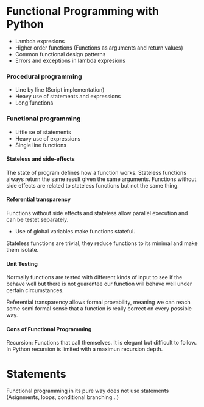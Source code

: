 
# Functional Programming with Python

- Lambda expresions
- Higher order functions (Functions as arguments and return values)
- Common functional design patterns
- Errors and exceptions in lambda expresions

### Procedural programming

- Line by line (Script implementation)
- Heavy use of statements and expressions
- Long functions

### Functional programming

- Little se of statements
- Heavy use of expressions
- Single line functions


#### Stateless and side-effects

The state of program defines how a function works. Stateless functions always return the same result given the same arguments. Functions without side effects are related to stateless functions but not the same thing.

#### Referential transparency

Functions without side effects and stateless allow parallel execution and can be testet separately.

- Use of global variables make functions stateful.

Stateless functions are trivial, they reduce functions to its minimal and make them isolate.

#### Unit Testing

Normally functions are tested with different kinds of input to see if the behave well but there is not guarentee our function will behave well under certain circumstances.

Referential transparency allows formal provability, meaning we can reach some semi formal sense that a function is really correct on every possible way. 

#### Cons of Functional Programming

Recursion: Functions that call themselves. It is elegant but difficult to follow. In Python recursion is limited with a maximun recursion depth.

# Statements 
Functional programming in its pure way does not use statements (Asignments, loops, conditional branching...)

